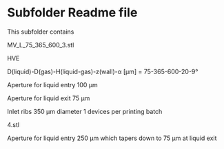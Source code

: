 # Subfolder Readme file
This subfolder contains

MV_L_75_365_600_3.stl 

HVE

D(liquid)-D(gas)-H(liquid-gas)-z(wall)-α [µm]
= 75-365-600-20-9°

Aperture for liquid entry
100 µm

Aperture for liquid exit
75 µm

Inlet ribs 350 µm diameter
1 devices per printing batch

4.stl

Aperture for liquid entry
250 µm which tapers down to 75 µm at liquid exit
